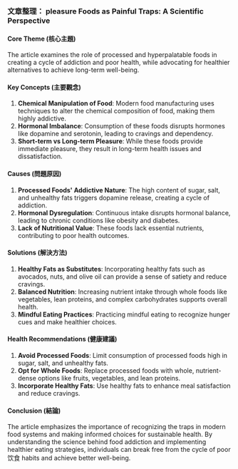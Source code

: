 ### 文章整理： pleasure Foods as Painful Traps: A Scientific Perspective

#### Core Theme (核心主題)
The article examines the role of processed and hyperpalatable foods in creating a cycle of addiction and poor health, while advocating for healthier alternatives to achieve long-term well-being.

#### Key Concepts (主要觀念)
1. **Chemical Manipulation of Food**: Modern food manufacturing uses techniques to alter the chemical composition of food, making them highly addictive.
2. **Hormonal Imbalance**: Consumption of these foods disrupts hormones like dopamine and serotonin, leading to cravings and dependency.
3. **Short-term vs Long-term Pleasure**: While these foods provide immediate pleasure, they result in long-term health issues and dissatisfaction.

#### Causes (問題原因)
1. **Processed Foods' Addictive Nature**: The high content of sugar, salt, and unhealthy fats triggers dopamine release, creating a cycle of addiction.
2. **Hormonal Dysregulation**: Continuous intake disrupts hormonal balance, leading to chronic conditions like obesity and diabetes.
3. **Lack of Nutritional Value**: These foods lack essential nutrients, contributing to poor health outcomes.

#### Solutions (解決方法)
1. **Healthy Fats as Substitutes**: Incorporating healthy fats such as avocados, nuts, and olive oil can provide a sense of satiety and reduce cravings.
2. **Balanced Nutrition**: Increasing nutrient intake through whole foods like vegetables, lean proteins, and complex carbohydrates supports overall health.
3. **Mindful Eating Practices**: Practicing mindful eating to recognize hunger cues and make healthier choices.

#### Health Recommendations (健康建議)
1. **Avoid Processed Foods**: Limit consumption of processed foods high in sugar, salt, and unhealthy fats.
2. **Opt for Whole Foods**: Replace processed foods with whole, nutrient-dense options like fruits, vegetables, and lean proteins.
3. **Incorporate Healthy Fats**: Use healthy fats to enhance meal satisfaction and reduce cravings.

#### Conclusion (結論)
The article emphasizes the importance of recognizing the traps in modern food systems and making informed choices for sustainable health. By understanding the science behind food addiction and implementing healthier eating strategies, individuals can break free from the cycle of poor饮食 habits and achieve better well-being.